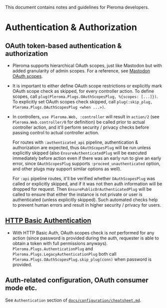 This document contains notes and guidelines for Pleroma developers.

# Authentication & Authorization

## OAuth token-based authentication & authorization

* Pleroma supports hierarchical OAuth scopes, just like Mastodon but with added granularity of admin scopes. For a reference, see [Mastodon OAuth scopes](https://docs.joinmastodon.org/api/oauth-scopes/).

* It is important to either define OAuth scope restrictions or explicitly mark OAuth scope check as skipped, for every controller action. To define scopes, call `plug(Pleroma.Plugs.OAuthScopesPlug, %{scopes: [...]})`. To explicitly set OAuth scopes check skipped, call `plug(:skip_plug, Pleroma.Plugs.OAuthScopesPlug <when ...>)`.

* In controllers, `use Pleroma.Web, :controller` will result in `action/2` (see `Pleroma.Web.controller/0` for definition) be called prior to actual controller action, and it'll perform security / privacy checks before passing control to actual controller action.

  For routes with `:authenticated_api` pipeline, authentication & authorization are expected, thus `OAuthScopesPlug` will be run unless explicitly skipped (also `EnsureAuthenticatedPlug` will be executed immediately before action even if there was an early run to give an early error, since `OAuthScopesPlug` supports `:proceed_unauthenticated` option, and other plugs may support similar options as well).

  For `:api` pipeline routes, it'll be verified whether `OAuthScopesPlug` was called or explicitly skipped, and if it was not then auth information will be dropped for request. Then `EnsurePublicOrAuthenticatedPlug` will be called to ensure that either the instance is not private or user is authenticated (unless explicitly skipped). Such automated checks help to prevent human errors and result in higher security / privacy for users.

## [HTTP Basic Authentication](https://developer.mozilla.org/en-US/docs/Web/HTTP/Headers/Authorization)

* With HTTP Basic Auth, OAuth scopes check is _not_ performed for any action (since password is provided during the auth, requester is able to obtain a token with full permissions anyways). `Pleroma.Plugs.AuthenticationPlug` and `Pleroma.Plugs.LegacyAuthenticationPlug` both call `Pleroma.Plugs.OAuthScopesPlug.skip_plug(conn)` when password is provided.

## Auth-related configuration, OAuth consumer mode etc.

See `Authentication` section of [`docs/configuration/cheatsheet.md`](docs/configuration/cheatsheet.md#authentication).
